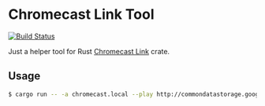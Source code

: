 # Chromecast Link Tool

[![Build Status](https://travis-ci.org/azasypkin/chromecast-link-tool.svg?branch=master)](https://travis-ci.org/azasypkin/chromecast-link-tool)

Just a helper tool for Rust [Chromecast Link](https://github.com/azasypkin/chromecast-link) crate.

## Usage
```bash
$ cargo run -- -a chromecast.local --play http://commondatastorage.googleapis.com/gtv-videos-bucket/sample/BigBuckBunny.mp4 --content-type video/mp4
```